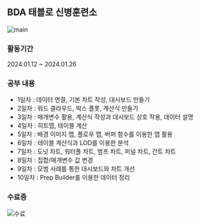 ## BDA 태블로 신병훈련소
![main](https://github.com/MinwooPyeon/Tableau_Project/assets/153968515/8f757432-a9f3-4cca-8b6d-5cd7d41b43b3)



### 활동기간
2024.01.12 ~ 2024.01.26

### 공부 내용
- 1일차 : 데이터 연결, 기본 차트 작성, 대시보드 만들기
- 2일차 : 워드 클라우드, 박스 플롯, 계산식 만들기
- 3일차 : 매개변수 활용, 계산식 작성과 대시보드 상호 작용, 데이터 설명
- 4일차 : 히트맵, 테이블 계산
- 5일차 : 배경 이미지 맵, 플로우 맵, 버퍼 함수를 이용한 맵 활용
- 6일차 : 테이블 계산식과 LOD를 이용한 분석
- 7일차 : 도넛 차트, 워터폴 차트, 범프 차트, 퍼널 차트, 간트 차트
- 8일차 : 집합/매개변수 값 변경
- 9일차 : 모범 사례를 통한 대시보드와 차트 개선
- 10일차 : Prep Builder를 이용한 데이터 정리


### 수료증
![수료](https://github.com/MinwooPyeon/Tableau_Project/assets/153968515/543a9f56-b5dc-4e56-aba8-99865d246795)
